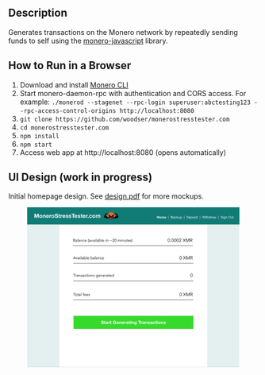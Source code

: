 ## Description

Generates transactions on the Monero network by repeatedly sending funds to self using the [monero-javascript](https://github.com/monero-ecosystem/monero-javascript) library.

## How to Run in a Browser
1. Download and install [Monero CLI](https://getmonero.org/downloads/)
2. Start monero-daemon-rpc with authentication and CORS access.  For example: `./monerod --stagenet --rpc-login superuser:abctesting123 --rpc-access-control-origins http://localhost:8080`
3. `git clone https://github.com/woodser/monerostresstester.com`
4. `cd monerostresstester.com`
5. `npm install`
6. `npm start`
7. Access web app at http://localhost:8080 (opens automatically)

## UI Design (work in progress)
Initial homepage design.  See [design.pdf](design.pdf) for more mockups.
<p align="center">
	<img width="85%" height="auto" src="homepage.png"/><br>
</p>